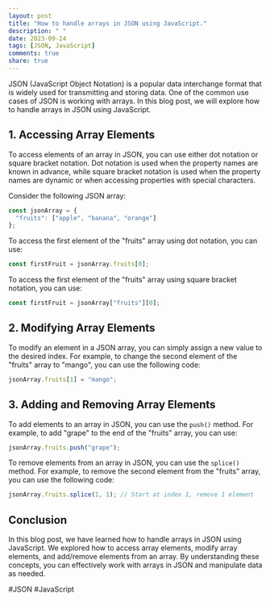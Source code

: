 ```yaml
---
layout: post
title: "How to handle arrays in JSON using JavaScript."
description: " "
date: 2023-09-24
tags: [JSON, JavaScript]
comments: true
share: true
---
```


JSON (JavaScript Object Notation) is a popular data interchange format that is widely used for transmitting and storing data. One of the common use cases of JSON is working with arrays. In this blog post, we will explore how to handle arrays in JSON using JavaScript.

## 1. Accessing Array Elements

To access elements of an array in JSON, you can use either dot notation or square bracket notation. Dot notation is used when the property names are known in advance, while square bracket notation is used when the property names are dynamic or when accessing properties with special characters.

Consider the following JSON array:

```javascript
const jsonArray = {
  "fruits": ["apple", "banana", "orange"]
};
```

To access the first element of the "fruits" array using dot notation, you can use:

```javascript
const firstFruit = jsonArray.fruits[0];
```

To access the first element of the "fruits" array using square bracket notation, you can use:

```javascript
const firstFruit = jsonArray["fruits"][0];
```

## 2. Modifying Array Elements

To modify an element in a JSON array, you can simply assign a new value to the desired index. For example, to change the second element of the "fruits" array to "mango", you can use the following code:

```javascript
jsonArray.fruits[1] = "mango";
```

## 3. Adding and Removing Array Elements

To add elements to an array in JSON, you can use the `push()` method. For example, to add "grape" to the end of the "fruits" array, you can use:

```javascript
jsonArray.fruits.push("grape");
```

To remove elements from an array in JSON, you can use the `splice()` method. For example, to remove the second element from the "fruits" array, you can use the following code:

```javascript
jsonArray.fruits.splice(1, 1); // Start at index 1, remove 1 element
```

## Conclusion

In this blog post, we have learned how to handle arrays in JSON using JavaScript. We explored how to access array elements, modify array elements, and add/remove elements from an array. By understanding these concepts, you can effectively work with arrays in JSON and manipulate data as needed.

#JSON #JavaScript